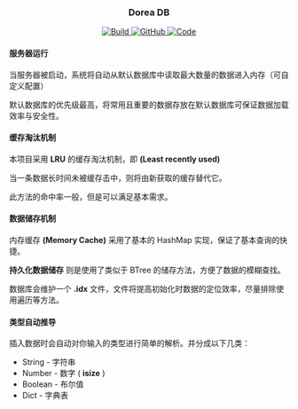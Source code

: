 <p align="center">
	<h3 align="center">Dorea DB</h3>
	<p align="center">
    <a href="https://github.com/mrxiaozhuox/Dorea/actions">
    	<img alt="Build" src="https://img.shields.io/github/workflow/status/mrxiaozhuox/Dorea/Rust?style=for-the-badge" />
    </a>
    <a href="https://github.com/mrxiaozhuox/Dorea/blob/master/LICENSE">
      <img alt="GitHub" src="https://img.shields.io/github/license/mrxiaozhuox/Dorea?style=for-the-badge">
    </a>
    <a href="https://github.com/mrxiaozhuox/Dorea/blob/master/LICENSE">
			<img alt="Code" src="https://img.shields.io/github/languages/code-size/mrxiaozhuox/Dorea?style=for-the-badge">
    </a>
	</p>
</p>



#### 服务器运行

当服务器被启动，系统将自动从默认数据库中读取最大数量的数据进入内存（可自定义配置）

默认数据库的优先级最高，将常用且重要的数据存放在默认数据库可保证数据加载效率与安全性。



#### 缓存淘汰机制

本项目采用 **LRU** 的缓存淘汰机制，即 **(Least recently used)**

当一条数据长时间未被缓存击中，则将由新获取的缓存替代它。

此方法的命中率一般，但是可以满足基本需求。



#### 数据储存机制

内存缓存 **(Memory Cache)** 采用了基本的 HashMap 实现，保证了基本查询的快捷。

**持久化数据储存** 则是使用了类似于 BTree 的储存方法，方便了数据的模糊查找。

数据库会维护一个 **.idx** 文件，文件将提高初始化时数据的定位效率，尽量排除使用遍历等方法。



#### 类型自动推导

插入数据时会自动对你输入的类型进行简单的解析。并分成以下几类：

- String - 字符串
- Number - 数字 ( **isize** )
- Boolean - 布尔值
- Dict - 字典表
